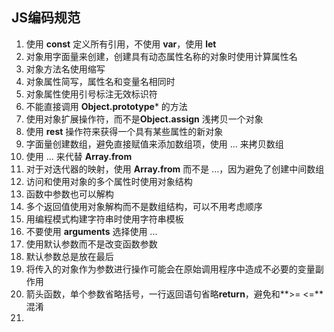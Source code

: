 ## JS编码规范
1. 使用 **const** 定义所有引用，不使用 **var**，使用 **let**
2. 对象用字面量来创建，创建具有动态属性名称的对象时使用计算属性名
3. 对象方法名使用缩写
4. 对象属性简写，属性名和变量名相同时
5. 对象属性使用引号标注无效标识符
6. 不能直接调用 **Object.prototype*** 的方法
7. 使用对象扩展操作符，而不是**Object.assign** 浅拷贝一个对象
8. 使用 **rest** 操作符来获得一个具有某些属性的新对象
9. 字面量创建数组，避免直接赋值来添加数组项，使用 ... 来拷贝数组
10. 使用 ... 来代替 **Array.from**
11. 对于对迭代器的映射，使用 **Array.from** 而不是 ...，因为避免了创建中间数组
12. 访问和使用对象的多个属性时使用对象结构
13. 函数中参数也可以解构
14. 多个返回值使用对象解构而不是数组结构，可以不用考虑顺序
15. 用编程模式构建字符串时使用字符串模板
16. 不要使用 **arguments** 选择使用 ...
17. 使用默认参数而不是改变函数参数
18. 默认参数总是放在最后
19. 将传入的对象作为参数进行操作可能会在原始调用程序中造成不必要的变量副作用
20. 箭头函数，单个参数省略括号，一行返回语句省略**return**，避免和**>= <=**混淆
21. 